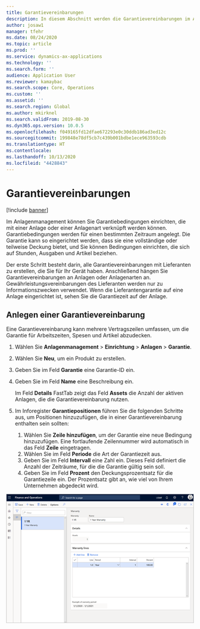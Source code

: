```yaml
---
title: Garantievereinbarungen
description: In diesem Abschnitt werden die Garantievereinbarungen im Anlagenmanagement erläutert.
author: josaw1
manager: tfehr
ms.date: 08/24/2020
ms.topic: article
ms.prod: ''
ms.service: dynamics-ax-applications
ms.technology: ''
ms.search.form: ''
audience: Application User
ms.reviewer: kamaybac
ms.search.scope: Core, Operations
ms.custom: ''
ms.assetid: ''
ms.search.region: Global
ms.author: mkirknel
ms.search.validFrom: 2019-08-30
ms.dyn365.ops.version: 10.0.5
ms.openlocfilehash: f049165fd12dfae672293e0c30ddb186ad3ed12c
ms.sourcegitcommit: 199848e78df5cb7c439b001bdbe1ece963593cdb
ms.translationtype: HT
ms.contentlocale: 
ms.lasthandoff: 10/13/2020
ms.locfileid: "4428843"
---
```

# <a name="warranty-agreements"></a>Garantievereinbarungen

[!include [banner](../../includes/banner.md)]

 


Im Anlagenmanagement können Sie Garantiebedingungen einrichten, die mit einer Anlage oder einer Anlagenart verknüpft werden können. Garantiebedingungen werden für einen bestimmten Zeitraum angelegt. Die Garantie kann so eingerichtet werden, dass sie eine vollständige oder teilweise Deckung bietet, und Sie können Bedingungen einrichten, die sich auf Stunden, Ausgaben und Artikel beziehen.

Der erste Schritt besteht darin, alle Garantievereinbarungen mit Lieferanten zu erstellen, die Sie für Ihr Gerät haben. Anschließend hängen Sie Garantievereinbarungen an Anlagen oder Anlagenarten an. Gewährleistungsvereinbarungen des Lieferanten werden nur zu Informationszwecken verwendet. Wenn die Lieferantengarantie auf eine Anlage eingerichtet ist, sehen Sie die Garantiezeit auf der Anlage.

## <a name="create-a-warranty-agreement"></a>Anlegen einer Garantievereinbarung

Eine Garantievereinbarung kann mehrere Vertragszeilen umfassen, um die Garantie für Arbeitszeiten, Spesen und Artikel abzudecken.

1. Wählen Sie **Anlagenmanagement** \> **Einrichtung** \> **Anlagen** \> **Garantie**.
2. Wählen Sie **Neu**, um ein Produkt zu erstellen.
3. Geben Sie im Feld **Garantie** eine Garantie-ID ein. 
4. Geben Sie im Feld **Name** eine Beschreibung ein.

    Im Feld **Details** FastTab zeigt das Feld **Assets** die Anzahl der aktiven Anlagen, die die Garantievereinbarung nutzen.

5. Im Inforegister **Garantiepositionen** führen Sie die folgenden Schritte aus, um Positionen hinzuzufügen, die in einer Garantievereinbarung enthalten sein sollten:

    1. Wählen Sie **Zeile hinzufügen**, um der Garantie eine neue Bedingung hinzuzufügen. Eine fortlaufende Zeilennummer wird automatisch in das Feld **Zeile** eingetragen.
    2. Wählen Sie im Feld **Periode** die Art der Garantiezeit aus.
    3. Geben Sie im Feld **Intervall** eine Zahl ein. Dieses Feld definiert die Anzahl der Zeiträume, für die die Garantie gültig sein soll.
    4. Geben Sie im Feld **Prozent** den Deckungsprozentsatz für die Garantiezeile ein. Der Prozentsatz gibt an, wie viel von Ihrem Unternehmen abgedeckt wird.

![Garantieseite](media/01-warranty.png)
